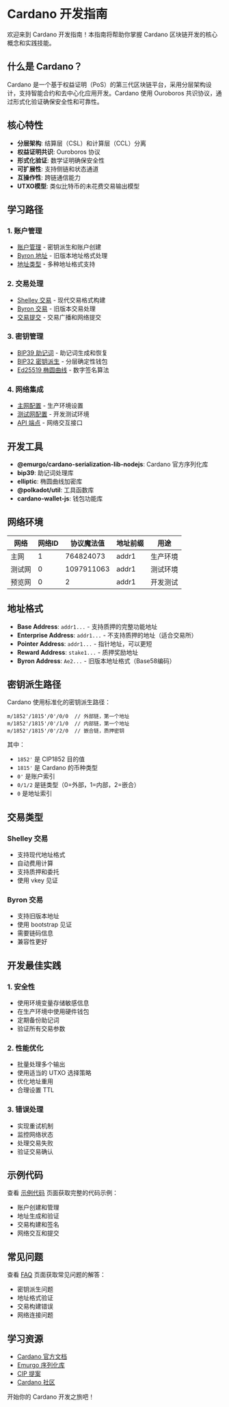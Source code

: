# Cardano 开发指南

欢迎来到 Cardano 开发指南！本指南将帮助你掌握 Cardano 区块链开发的核心概念和实践技能。

## 什么是 Cardano？

Cardano 是一个基于权益证明（PoS）的第三代区块链平台，采用分层架构设计，支持智能合约和去中心化应用开发。Cardano 使用 Ouroboros 共识协议，通过形式化验证确保安全性和可靠性。

## 核心特性

- **分层架构**: 结算层（CSL）和计算层（CCL）分离
- **权益证明共识**: Ouroboros 协议
- **形式化验证**: 数学证明确保安全性
- **可扩展性**: 支持侧链和状态通道
- **互操作性**: 跨链通信能力
- **UTXO模型**: 类似比特币的未花费交易输出模型

## 学习路径

### 1. 账户管理
- [账户管理](./account/account.md) - 密钥派生和账户创建
- [Byron 地址](./account/byron.md) - 旧版本地址格式处理
- [地址类型](./account/account.md#地址生成) - 多种地址格式支持

### 2. 交易处理
- [Shelley 交易](./tx/shelley.md) - 现代交易格式构建
- [Byron 交易](./tx/byron.md) - 旧版本交易处理
- [交易提交](./tx/submit.md) - 交易广播和网络提交

### 3. 密钥管理
- [BIP39 助记词](./account/account.md#账户密钥派生) - 助记词生成和恢复
- [BIP32 密钥派生](./account/account.md#密钥派生路径) - 分层确定性钱包
- [Ed25519 椭圆曲线](./account/byron.md#从私钥派生) - 数字签名算法

### 4. 网络集成
- [主网配置](./intro.md#网络配置) - 生产环境设置
- [测试网配置](./intro.md#网络配置) - 开发测试环境
- [API 端点](./tx/submit.md#提交端点) - 网络交互接口

## 开发工具

- **@emurgo/cardano-serialization-lib-nodejs**: Cardano 官方序列化库
- **bip39**: 助记词处理库
- **elliptic**: 椭圆曲线加密库
- **@polkadot/util**: 工具函数库
- **cardano-wallet-js**: 钱包功能库

## 网络环境

| 网络   | 网络ID | 协议魔法值 | 地址前缀 | 用途     |
| ------ | ------ | ---------- | -------- | -------- |
| 主网   | 1      | 764824073  | addr1    | 生产环境 |
| 测试网 | 0      | 1097911063 | addr1    | 测试环境 |
| 预览网 | 0      | 2          | addr1    | 开发测试 |

## 地址格式

- **Base Address**: `addr1...` - 支持质押的完整功能地址
- **Enterprise Address**: `addr1...` - 不支持质押的地址（适合交易所）
- **Pointer Address**: `addr1...` - 指针地址，可以更短
- **Reward Address**: `stake1...` - 质押奖励地址
- **Byron Address**: `Ae2...` - 旧版本地址格式（Base58编码）

## 密钥派生路径

Cardano 使用标准化的密钥派生路径：

```
m/1852'/1815'/0'/0/0  // 外部链，第一个地址
m/1852'/1815'/0'/1/0  // 内部链，第一个地址
m/1852'/1815'/0'/2/0  // 嵌合链，质押密钥
```

其中：
- `1852'` 是 CIP1852 目的值
- `1815'` 是 Cardano 的币种类型
- `0'` 是账户索引
- `0/1/2` 是链类型（0=外部，1=内部，2=嵌合）
- `0` 是地址索引

## 交易类型

### Shelley 交易
- 支持现代地址格式
- 自动费用计算
- 支持质押和委托
- 使用 vkey 见证

### Byron 交易
- 支持旧版本地址
- 使用 bootstrap 见证
- 需要链码信息
- 兼容性更好

## 开发最佳实践

### 1. 安全性
- 使用环境变量存储敏感信息
- 在生产环境中使用硬件钱包
- 定期备份助记词
- 验证所有交易参数

### 2. 性能优化
- 批量处理多个输出
- 使用适当的 UTXO 选择策略
- 优化地址重用
- 合理设置 TTL

### 3. 错误处理
- 实现重试机制
- 监控网络状态
- 处理交易失败
- 验证交易确认

## 示例代码

查看 [示例代码](./examples.md) 页面获取完整的代码示例：

- 账户创建和管理
- 地址生成和验证
- 交易构建和签名
- 网络交互和提交

## 常见问题

查看 [FAQ](./FAQ.md) 页面获取常见问题的解答：

- 密钥派生问题
- 地址格式验证
- 交易构建错误
- 网络连接问题

## 学习资源

- [Cardano 官方文档](https://docs.cardano.org/)
- [Emurgo 序列化库](https://github.com/Emurgo/cardano-serialization-lib)
- [CIP 提案](https://github.com/cardano-foundation/CIPs)
- [Cardano 社区](https://forum.cardano.org/)

开始你的 Cardano 开发之旅吧！
